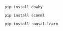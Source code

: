 ```shell
pip install dowhy
```

```shell
pip install econml
```

```shell
pip install causal-learn
```
